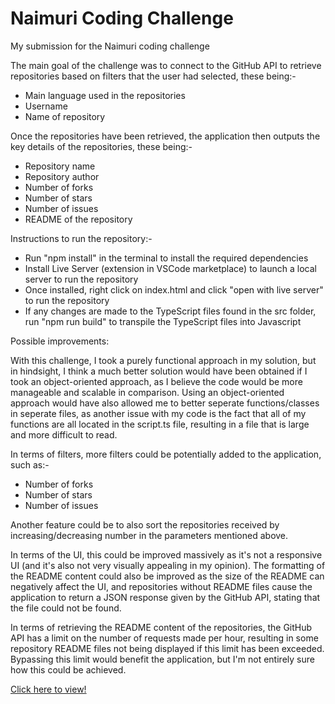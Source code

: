 # Naimuri Coding Challenge
My submission for the Naimuri coding challenge

The main goal of the challenge was to connect to the GitHub API to retrieve repositories based on filters that the user had selected, these being:-
- Main language used in the repositories
- Username
- Name of repository

Once the repositories have been retrieved, the application then outputs the key details of the repositories, these being:-
- Repository name
- Repository author
- Number of forks
- Number of stars
- Number of issues
- README of the repository

Instructions to run the repository:-

- Run "npm install" in the terminal to install the required dependencies
- Install Live Server (extension in VSCode marketplace) to launch a local server to run the repository
- Once installed, right click on index.html and click "open with live server" to run the repository
- If any changes are made to the TypeScript files found in the src folder, run "npm run build" to transpile the TypeScript files into Javascript

Possible improvements:

With this challenge, I took a purely functional approach in my solution, but in hindsight, I think a much better solution would have been obtained if I took an object-oriented approach, as I believe the code would be more manageable and scalable in comparison. Using an object-oriented approach would have also allowed me to better seperate functions/classes in seperate files, as another issue with my code is the fact that all of my functions are all located in the script.ts file, resulting in a file that is large and more difficult to read.

In terms of filters, more filters could be potentially added to the application, such as:-

- Number of forks
- Number of stars
- Number of issues

Another feature could be to also sort the repositories received by increasing/decreasing number in the parameters mentioned above.

In terms of the UI, this could be improved massively as it's not a responsive UI (and it's also not very visually appealing in my opinion). The formatting of the README content could also be improved as the size of the README can negatively affect the UI, and repositories without README files cause the application to return a JSON response given by the GitHub API, stating that the file could not be found.

In terms of retrieving the README content of the repositories, the GitHub API has a limit on the number of requests made per hour, resulting in some repository README files not being displayed if this limit has been exceeded. Bypassing this limit would benefit the application, but I'm not entirely sure how this could be achieved.

[Click here to view!](https://jpjoe99.github.io/Naimuri-Coding-Challenge/)
